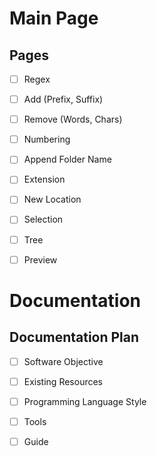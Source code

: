 # Main Page

## Pages

- [ ]  Regex

- [ ]  Add (Prefix, Suffix)

- [ ]  Remove (Words, Chars)

- [ ]  Numbering

- [ ]  Append Folder Name

- [ ]  Extension

- [ ]  New Location

- [ ]  Selection

- [ ]  Tree

- [ ]  Preview

# Documentation

## Documentation Plan

- [ ] Software Objective

- [ ] Existing Resources

- [ ] Programming Language Style

- [ ] Tools

- [ ] Guide
